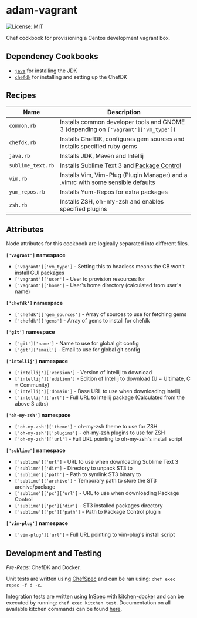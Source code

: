 # adam-vagrant
[![License: MIT](https://img.shields.io/badge/License-MIT-yellow.svg)](https://opensource.org/licenses/MIT)

Chef cookbook for provisioning a Centos development vagrant box.

[//]: # (TODO: Update recipes and attributes)

## Dependency Cookbooks
  - [`java`] for installing the JDK
  - [`chefdk`] for installing and setting up the ChefDK

## Recipes
| Name              | Description                                                                         |
|-------------------|-------------------------------------------------------------------------------------|
| `common.rb`       | Installs common developer tools and GNOME 3 (depending on `['vagrant']['vm_type']`) |
| `chefdk.rb`       | Installs ChefDK, configures gem sources and installs specified ruby gems            |
| `java.rb`         | Installs JDK, Maven and Intellij                                                    |
| `sublime_text.rb` | Installs Sublime Text 3 and [Package Control]                                       |
| `vim.rb`          | Installs Vim, Vim-Plug (Plugin Manager) and a .vimrc with some sensible defaults    |
| `yum_repos.rb`    | Installs Yum-Repos for extra packages                                               |
| `zsh.rb`          | Installs ZSH, oh-my-zsh and enables specified plugins                               |

## Attributes
Node attributes for this cookbook are logically separated into different files.

**`['vagrant']` namespace**
 - `['vagrant']['vm_type']`    - Setting this to headless means the CB won't install GUI packages
 - `['vagrant']['user']`       - User to provision resources for
 - `['vagrant']['home']`       - User's home directory (calculated from user's name)

**`['chefdk']` namespace**
 - `['chefdk']['gem_sources']` - Array of sources to use for fetching gems
 - `['chefdk']['gems']`        - Array of gems to install for chefdk

**`['git']` namespace**
 - `['git']['name']`           - Name to use for global git config
 - `['git']['email']`          - Email to use for global git config

**`['intellij']` namespace**
 - `['intellij']['version']`   - Version of Intellij to download
 - `['intellij']['edition']`   - Edition of Intellij to download (U = Ultimate, C = Community)
 - `['intellij']['domain']`    - Base URL to use when downloading intellij
 - `['intellij']['url']`       - Full URL to Intellij package (Calculated from the above 3 attrs)

**`['oh-my-zsh']` namespace**
 - `['oh-my-zsh']['theme']`    - oh-my-zsh theme to use for ZSH
 - `['oh-my-zsh']['plugins']`  - oh-my-zsh plugins to use for ZSH
 - `['oh-my-zsh']['url']`      - Full URL pointing to oh-my-zsh's install script

**`['sublime']` namespace**
 - `['sublime']['url']`        - URL to use when downloading Sublime Text 3
 - `['sublime']['dir']`        - Directory to unpack ST3 to
 - `['sublime']['path']`       - Path to symlink ST3 binary to
 - `['sublime']['archive']`    - Temporary path to store the ST3 archive/package
 - `['sublime']['pc']['url']`  - URL to use when downloading Package Control
 - `['sublime']['pc']['dir']`  - ST3 installed packages directory
 - `['sublime']['pc']['path']` - Path to Package Control plugin

**`['vim-plug']` namespace**
 - `['vim-plug']['url']`       - Full URL pointing to vim-plug's install script

## Development and Testing
*Pre-Reqs:* ChefDK and Docker.

Unit tests are written using [ChefSpec] and can be ran using: `chef exec rspec -f d -c`.

Integration tests are written using [InSpec] with [kitchen-docker] and can be
executed by running: `chef exec kitchen test`. Documentation on all available
kitchen commands can be found [here](https://docs.chef.io/ctl_kitchen.html).

[`java`]: https://github.com/agileorbit-cookbooks/java
[`chefdk`]: https://github.com/RoboticCheese/chef-dk-chef
[Package Control]: https://PackageControl.io
[ChefSpec]: https://github.com/sethvargo/chefspec
[InSpec]: https://github.com/chef/inspec
[kitchen-docker]: https://github.com/test-kitchen/kitchen-docker

